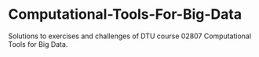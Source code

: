 # Computational-Tools-For-Big-Data
Solutions to exercises and challenges of DTU course 02807 Computational Tools for Big Data.
